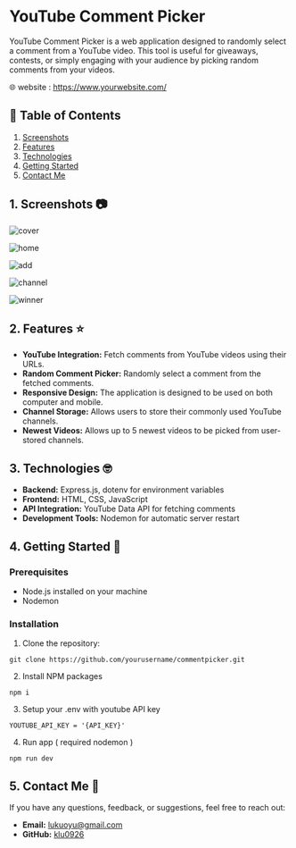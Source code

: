 # YouTube Comment Picker

YouTube Comment Picker is a web application designed to randomly select a comment from a YouTube video. This tool is useful for giveaways, contests, or simply engaging with your audience by picking random comments from your videos.

🌐 website : <a href="https://www.yourwebsite.com/" target="_blank">https://www.yourwebsite.com/</a>

## 📖 Table of Contents

1. [Screenshots](#1-screenshots-)
2. [Features](#2-features-%EF%B8%8F)
3. [Technologies](#3-technologies-)
4. [Getting Started](#4-getting-started-)
5. [Contact Me](#5-contact-me-)

## 1. Screenshots 📷

![cover](/images/screenshots/cover.png)

![home](/images/screenshots/home.png)

![add](/images/screenshots/add.png)

![channel](/images/screenshots/channel-list.png)

![winner](/images/screenshots/winner.png)

## 2. Features ⭐️

- **YouTube Integration:** Fetch comments from YouTube videos using their URLs.
- **Random Comment Picker:** Randomly select a comment from the fetched comments.
- **Responsive Design:** The application is designed to be used on both computer and mobile.
- **Channel Storage:** Allows users to store their commonly used YouTube channels.
- **Newest Videos:** Allows up to 5 newest videos to be picked from user-stored channels.

## 3. Technologies 🤓

- **Backend:** Express.js, dotenv for environment variables
- **Frontend:** HTML, CSS, JavaScript
- **API Integration:** YouTube Data API for fetching comments
- **Development Tools:** Nodemon for automatic server restart

## 4. Getting Started 🚀

### Prerequisites

- Node.js installed on your machine
- Nodemon

### Installation

1. Clone the repository:

```
git clone https://github.com/yourusername/commentpicker.git
```

2. Install NPM packages

```
npm i
```

3.  Setup your .env with youtube API key

```
YOUTUBE_API_KEY = '{API_KEY}'
```

4.  Run app ( required nodemon )

```
npm run dev
```

## 5. Contact Me 👋

If you have any questions, feedback, or suggestions, feel free to reach out:

- **Email:** [lukuoyu@gmail.com](mailto:your.email@example.com)
- **GitHub:** [klu0926](https://github.com/klu0926)
